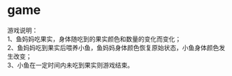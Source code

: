 # game
游戏说明：  
1、鱼妈妈吃果实，身体随吃到的果实颜色和数量的变化而变化；   
2、鱼妈妈吃到果实后喂养小鱼，鱼妈妈身体颜色恢复原始状态，小鱼身体颜色发生改变；   
3、小鱼在一定时间内未吃到果实则游戏结束。




